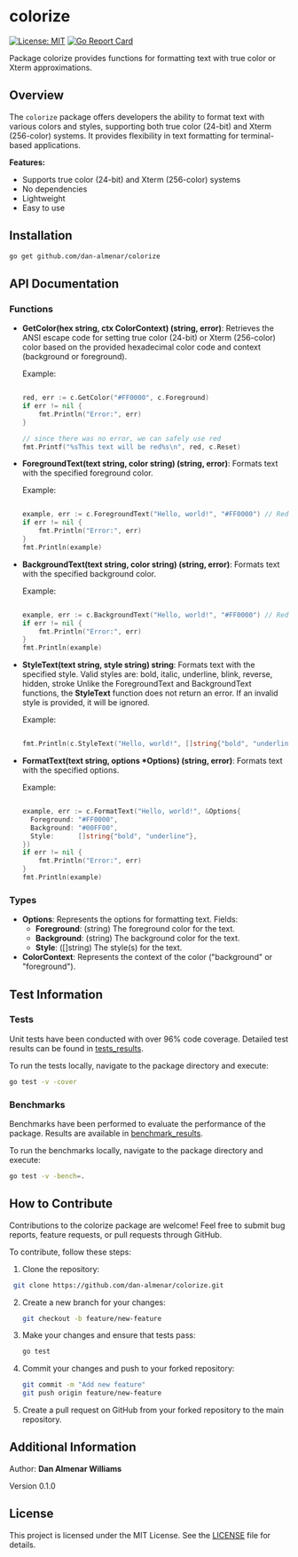 # colorize

[![License: MIT](https://img.shields.io/badge/License-MIT-yellow.svg)](https://github.com/dan-almenar/colorize/blob/master/LICENSE)
[![Go Report Card](https://goreportcard.com/badge/github.com/dan-almenar/colorize)](https://goreportcard.com/report/github.com/dan-almenar/colorize)

Package colorize provides functions for formatting text with true color or Xterm approximations.

## Overview

The `colorize` package offers developers the ability to format text with various colors and styles, supporting both true color (24-bit) and Xterm (256-color) systems. It provides flexibility in text formatting for terminal-based applications.

**Features:**
- Supports true color (24-bit) and Xterm (256-color) systems
- No dependencies
- Lightweight
- Easy to use

## Installation

```bash
go get github.com/dan-almenar/colorize
```

## API Documentation

### Functions
- **GetColor(hex string, ctx ColorContext) (string, error)**:
  Retrieves the ANSI escape code for setting true color (24-bit) or Xterm (256-color) color based on the provided hexadecimal color code and context (background or foreground).

  Example:
  ```go

  red, err := c.GetColor("#FF0000", c.Foreground)
  if err != nil {
	  fmt.Println("Error:", err)
  }

  // since there was no error, we can safely use red
  fmt.Printf("%sThis text will be red%s\n", red, c.Reset)

  ```

- **ForegroundText(text string, color string) (string, error)**:
  Formats text with the specified foreground color.

  Example:
  ```go

  example, err := c.ForegroundText("Hello, world!", "#FF0000") // Red color
  if err != nil {
      fmt.Println("Error:", err)
  }
  fmt.Println(example)

  ```

- **BackgroundText(text string, color string) (string, error)**:
  Formats text with the specified background color.

  Example:
  ```go

  example, err := c.BackgroundText("Hello, world!", "#FF0000") // Red color
  if err != nil {
	  fmt.Println("Error:", err)
  }
  fmt.Println(example)

  ```

- **StyleText(text string, style string) string**:
  Formats text with the specified style.
  Valid styles are: bold, italic, underline, blink, reverse, hidden, stroke
  Unlike the ForegroundText and BackgroundText functions, the **StyleText** function does not return an error. If an invalid style is provided, it will be ignored.

  Example:
  ```go

  fmt.Println(c.StyleText("Hello, world!", []string{"bold", "underline"})) // Bold and underline text

  ```

- **FormatText(text string, options *Options) (string, error)**:
  Formats text with the specified options.

  Example:
  ```go

  example, err := c.FormatText("Hello, world!", &Options{
	Foreground: "#FF0000",
	Background: "#00FF00",
	Style:      []string{"bold", "underline"},
  })
  if err != nil {
	  fmt.Println("Error:", err)
  }
  fmt.Println(example)

  ```
	
### Types
- **Options**: 
  Represents the options for formatting text.
  Fields:
  - **Foreground**: (string) The foreground color for the text.
  - **Background**: (string) The background color for the text.
  - **Style**: ([]string) The style(s) for the text.
- **ColorContext**:
  Represents the context of the color ("background" or "foreground").
	 
## Test Information
### Tests
Unit tests have been conducted with over 96% code coverage. Detailed test results can be found in [tests_results](https://github.com/dan-almenar/colorize/blob/master/tests_results/tests_results.txt).

To run the tests locally, navigate to the package directory and execute:
```bash
go test -v -cover
```

### Benchmarks
Benchmarks have been performed to evaluate the performance of the package. Results are available in [benchmark_results](https://github.com/dan-almenar/colorize/blob/master/tests_results/benchmarks_results.txt).

To run the benchmarks locally, navigate to the package directory and execute:
```bash
go test -v -bench=.
```

## How to Contribute
Contributions to the colorize package are welcome! Feel free to submit bug reports, feature requests, or pull requests through GitHub.

To contribute, follow these steps:
1. Clone the repository:
  ```bash
   git clone https://github.com/dan-almenar/colorize.git
  ```

2. Create a new branch for your changes:
   ```bash
   git checkout -b feature/new-feature
   ```

3. Make your changes and ensure that tests pass:
   ```bash
   go test
   ```

4. Commit your changes and push to your forked repository:
   ```bash
   git commit -m "Add new feature"
   git push origin feature/new-feature
   ```

5. Create a pull request on GitHub from your forked repository to the main repository.

## Additional Information
Author:
**Dan Almenar Williams**

Version
0.1.0

## License
This project is licensed under the MIT License. See the [LICENSE](https://github.com/dan-almenar/colorize/blob/master/LICENSE.md) file for details.
